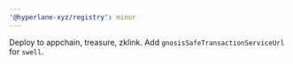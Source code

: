 ```yaml
---
'@hyperlane-xyz/registry': minor
---
```


Deploy to appchain, treasure, zklink. Add `gnosisSafeTransactionServiceUrl` for `swell`.
